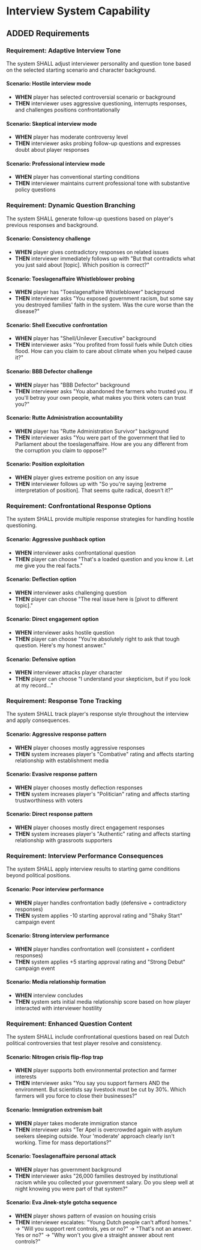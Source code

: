 # Interview System Capability

## ADDED Requirements

### Requirement: Adaptive Interview Tone
The system SHALL adjust interviewer personality and question tone based on the selected starting scenario and character background.

#### Scenario: Hostile interview mode
- **WHEN** player has selected controversial scenario or background
- **THEN** interviewer uses aggressive questioning, interrupts responses, and challenges positions confrontationally

#### Scenario: Skeptical interview mode
- **WHEN** player has moderate controversy level
- **THEN** interviewer asks probing follow-up questions and expresses doubt about player responses

#### Scenario: Professional interview mode
- **WHEN** player has conventional starting conditions
- **THEN** interviewer maintains current professional tone with substantive policy questions

### Requirement: Dynamic Question Branching
The system SHALL generate follow-up questions based on player's previous responses and background.

#### Scenario: Consistency challenge
- **WHEN** player gives contradictory responses on related issues
- **THEN** interviewer immediately follows up with "But that contradicts what you just said about [topic]. Which position is correct?"

#### Scenario: Toeslagenaffaire Whistleblower probing
- **WHEN** player has "Toeslagenaffaire Whistleblower" background
- **THEN** interviewer asks "You exposed government racism, but some say you destroyed families' faith in the system. Was the cure worse than the disease?"

#### Scenario: Shell Executive confrontation
- **WHEN** player has "Shell/Unilever Executive" background
- **THEN** interviewer asks "You profited from fossil fuels while Dutch cities flood. How can you claim to care about climate when you helped cause it?"

#### Scenario: BBB Defector challenge
- **WHEN** player has "BBB Defector" background
- **THEN** interviewer asks "You abandoned the farmers who trusted you. If you'll betray your own people, what makes you think voters can trust you?"

#### Scenario: Rutte Administration accountability
- **WHEN** player has "Rutte Administration Survivor" background
- **THEN** interviewer asks "You were part of the government that lied to Parliament about the toeslagenaffaire. How are you any different from the corruption you claim to oppose?"

#### Scenario: Position exploitation
- **WHEN** player gives extreme position on any issue
- **THEN** interviewer follows up with "So you're saying [extreme interpretation of position]. That seems quite radical, doesn't it?"

### Requirement: Confrontational Response Options
The system SHALL provide multiple response strategies for handling hostile questioning.

#### Scenario: Aggressive pushback option
- **WHEN** interviewer asks confrontational question
- **THEN** player can choose "That's a loaded question and you know it. Let me give you the real facts."

#### Scenario: Deflection option
- **WHEN** interviewer asks challenging question
- **THEN** player can choose "The real issue here is [pivot to different topic]."

#### Scenario: Direct engagement option
- **WHEN** interviewer asks hostile question
- **THEN** player can choose "You're absolutely right to ask that tough question. Here's my honest answer."

#### Scenario: Defensive option
- **WHEN** interviewer attacks player character
- **THEN** player can choose "I understand your skepticism, but if you look at my record..."

### Requirement: Response Tone Tracking
The system SHALL track player's response style throughout the interview and apply consequences.

#### Scenario: Aggressive response pattern
- **WHEN** player chooses mostly aggressive responses
- **THEN** system increases player's "Combative" rating and affects starting relationship with establishment media

#### Scenario: Evasive response pattern
- **WHEN** player chooses mostly deflection responses
- **THEN** system increases player's "Politician" rating and affects starting trustworthiness with voters

#### Scenario: Direct response pattern
- **WHEN** player chooses mostly direct engagement responses
- **THEN** system increases player's "Authentic" rating and affects starting relationship with grassroots supporters

### Requirement: Interview Performance Consequences
The system SHALL apply interview results to starting game conditions beyond political positions.

#### Scenario: Poor interview performance
- **WHEN** player handles confrontation badly (defensive + contradictory responses)
- **THEN** system applies -10 starting approval rating and "Shaky Start" campaign event

#### Scenario: Strong interview performance
- **WHEN** player handles confrontation well (consistent + confident responses)
- **THEN** system applies +5 starting approval rating and "Strong Debut" campaign event

#### Scenario: Media relationship formation
- **WHEN** interview concludes
- **THEN** system sets initial media relationship score based on how player interacted with interviewer hostility

### Requirement: Enhanced Question Content
The system SHALL include confrontational questions based on real Dutch political controversies that test player resolve and consistency.

#### Scenario: Nitrogen crisis flip-flop trap
- **WHEN** player supports both environmental protection and farmer interests
- **THEN** interviewer asks "You say you support farmers AND the environment. But scientists say livestock must be cut by 30%. Which farmers will you force to close their businesses?"

#### Scenario: Immigration extremism bait
- **WHEN** player takes moderate immigration stance
- **THEN** interviewer asks "Ter Apel is overcrowded again with asylum seekers sleeping outside. Your 'moderate' approach clearly isn't working. Time for mass deportations?"

#### Scenario: Toeslagenaffaire personal attack
- **WHEN** player has government background
- **THEN** interviewer asks "26,000 families destroyed by institutional racism while you collected your government salary. Do you sleep well at night knowing you were part of that system?"

#### Scenario: Eva Jinek-style gotcha sequence
- **WHEN** player shows pattern of evasion on housing crisis
- **THEN** interviewer escalates: "Young Dutch people can't afford homes." → "Will you support rent controls, yes or no?" → "That's not an answer. Yes or no?" → "Why won't you give a straight answer about rent controls?"